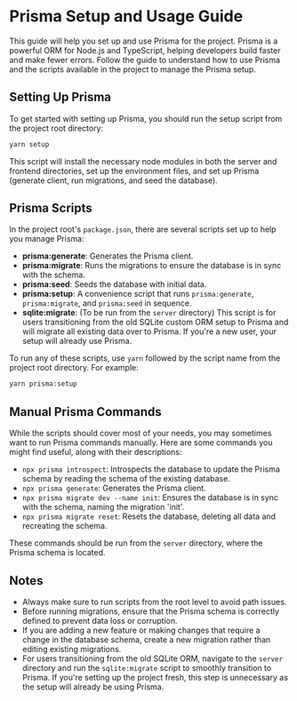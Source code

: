 # Prisma Setup and Usage Guide

This guide will help you set up and use Prisma for the project. Prisma is a powerful ORM for Node.js and TypeScript, helping developers build faster and make fewer errors. Follow the guide to understand how to use Prisma and the scripts available in the project to manage the Prisma setup.

## Setting Up Prisma

To get started with setting up Prisma, you should run the setup script from the project root directory:

```sh
yarn setup
```

This script will install the necessary node modules in both the server and frontend directories, set up the environment files, and set up Prisma (generate client, run migrations, and seed the database).

## Prisma Scripts

In the project root's `package.json`, there are several scripts set up to help you manage Prisma:

- **prisma:generate**: Generates the Prisma client.
- **prisma:migrate**: Runs the migrations to ensure the database is in sync with the schema.
- **prisma:seed**: Seeds the database with initial data.
- **prisma:setup**: A convenience script that runs `prisma:generate`, `prisma:migrate`, and `prisma:seed` in sequence.
- **sqlite:migrate**: (To be run from the `server` directory) This script is for users transitioning from the old SQLite custom ORM setup to Prisma and will migrate all existing data over to Prisma. If you're a new user, your setup will already use Prisma.

To run any of these scripts, use `yarn` followed by the script name from the project root directory. For example:

```sh
yarn prisma:setup
```

## Manual Prisma Commands

While the scripts should cover most of your needs, you may sometimes want to run Prisma commands manually. Here are some commands you might find useful, along with their descriptions:

- `npx prisma introspect`: Introspects the database to update the Prisma schema by reading the schema of the existing database.
- `npx prisma generate`: Generates the Prisma client.
- `npx prisma migrate dev --name init`: Ensures the database is in sync with the schema, naming the migration 'init'.
- `npx prisma migrate reset`: Resets the database, deleting all data and recreating the schema.

These commands should be run from the `server` directory, where the Prisma schema is located.

## Notes

- Always make sure to run scripts from the root level to avoid path issues.
- Before running migrations, ensure that the Prisma schema is correctly defined to prevent data loss or corruption.
- If you are adding a new feature or making changes that require a change in the database schema, create a new migration rather than editing existing migrations.
- For users transitioning from the old SQLite ORM, navigate to the `server` directory and run the `sqlite:migrate` script to smoothly transition to Prisma. If you're setting up the project fresh, this step is unnecessary as the setup will already be using Prisma.

